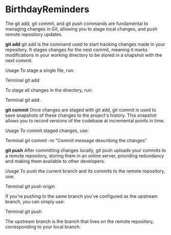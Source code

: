 # BirthdayReminders

The git add, git commit, and git push commands are fundamental to managing changes in Git, allowing you to stage local changes, and push remote repository updates.

**git add**
git add is the command used to start tracking changes made in your repository. It stages changes for the next commit, meaning it marks modifications in your working directory to be stored in a snapshot with the next commit.

Usage
To stage a single file, run:

Terminal
git add <file-name>


To stage all changes in the directory, run:

Terminal
git add .


**git commit**
Once changes are staged with git add, git commit is used to save snapshots of these changes to the project's history. This snapshot allows you to record versions of the codebase at incremental points in time.

Usage
To commit staged changes, use:

Terminal
git commit -m "Commit message describing the changes"


**git push**
After committing changes locally, git push uploads your commits to a remote repository, storing them in an online server, providing redundancy and making them available to other developers.

Usage
To push the current branch and its commits to the remote repository, use:

Terminal
git push origin <branch-name>


If you're pushing to the same branch you've configured as the upstream branch, you can simply use:

Terminal
git push


The upstream branch is the branch that lives on the remote repository, corresponding to your local branch.